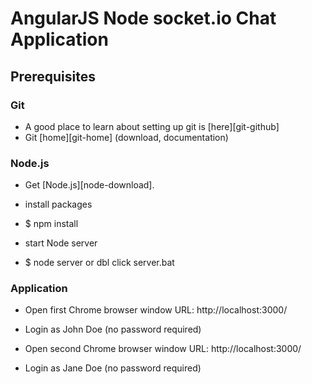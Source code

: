 # AngularJS Node socket.io Chat Application

## Prerequisites

### Git

- A good place to learn about setting up git is [here][git-github]
- Git [home][git-home] (download, documentation)

### Node.js

- Get [Node.js][node-download].

- install packages
- $ npm install

- start Node server
- $ node server or dbl click server.bat

### Application
- Open first Chrome browser window URL: http://localhost:3000/
- Login as John Doe (no password required)

- Open second Chrome browser window URL: http://localhost:3000/
- Login as Jane Doe (no password required)